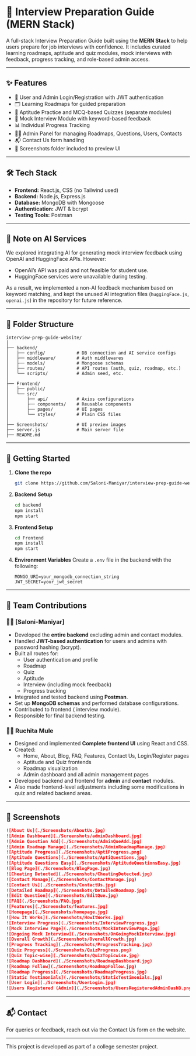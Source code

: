 # 🎯 Interview Preparation Guide (MERN Stack)

A full-stack Interview Preparation Guide built using the **MERN Stack** to help users prepare for job interviews with confidence. It includes curated learning roadmaps, aptitude and quiz modules, mock interviews with feedback, progress tracking, and role-based admin access.

---

## ✨ Features

- 🔐 User and Admin Login/Registration with JWT authentication
- 🗂️ Learning Roadmaps for guided preparation
- 🧠 Aptitude Practice and MCQ-based Quizzes (separate modules)
- 🎤 Mock Interview Module with keyword-based feedback
- 📊 Individual Progress Tracking
- 🧑‍💼 Admin Panel for managing Roadmaps, Questions, Users, Contacts
- 📬 Contact Us form handling
- 📁 Screenshots folder included to preview UI

---

## 🛠️ Tech Stack

- **Frontend:** React.js, CSS (no Tailwind used)
- **Backend:** Node.js, Express.js
- **Database:** MongoDB with Mongoose
- **Authentication:** JWT & bcrypt
- **Testing Tools:** Postman

---

## 🤖 Note on AI Services

We explored integrating AI for generating mock interview feedback using OpenAI and HuggingFace APIs. However:
- OpenAI’s API was paid and not feasible for student use.
- HuggingFace services were unavailable during testing.

As a result, we implemented a non-AI feedback mechanism based on keyword matching, and kept the unused AI integration files (`huggingFace.js`, `openai.js`) in the repository for future reference.

---

## 🧾 Folder Structure

```
interview-prep-guide-website/
│
├── backend/
│   ├── config/            # DB connection and AI service configs
│   ├── middleware/        # Auth middlewares
│   ├── models/            # Mongoose schemas
│   ├── routes/            # API routes (auth, quiz, roadmap, etc.)
│   └── scripts/           # Admin seed, etc.
│
├── Frontend/
│   ├── public/
│   └── src/
│       ├── api/           # Axios configurations
│       ├── components/    # Reusable components
│       ├── pages/         # UI pages
│       └── styles/        # Plain CSS files
│
├── Screenshots/           # UI preview images
├── server.js              # Main server file
├── README.md
```

---

## 🚀 Getting Started

1. **Clone the repo**
   ```bash
   git clone https://github.com/Saloni-Maniyar/interview-prep-guide-website.git
   ```

2. **Backend Setup**
   ```bash
   cd backend
   npm install
   npm start
   ```

3. **Frontend Setup**
   ```bash
   cd Frontend
   npm install
   npm start
   ```

4. **Environment Variables**
   Create a `.env` file in the backend with the following:
   ```
   MONGO_URI=your_mongodb_connection_string
   JWT_SECRET=your_jwt_secret
   ```

---

## 👥 Team Contributions

### 🧑‍💻 [Saloni-Maniyar]

- Developed the **entire backend** excluding admin and contact modules.
- Handled **JWT-based authentication** for users and admins with password hashing (bcrypt).
- Built all routes for:
  - User authentication and profile
  - Roadmap
  - Quiz
  - Aptitude
  - Interview (including mock feedback)
  - Progress tracking
- Integrated and tested backend using **Postman**.
- Set up **MongoDB schemas** and performed database configurations.
- Contributed to frontend ( interview module).
- Responsible for final backend  testing.

### 🧑‍🎨 Ruchita Mule

- Designed and implemented **Complete frontend UI** using React and CSS.
- Created:
  - Home, About, Blog, FAQ, Features, Contact Us, Login/Register pages
  - Aptitude and Quiz frontends
  - Roadmap visualization
  - Admin dashboard and all admin management pages
- Developed backend and frontend for **admin** and **contact** modules.
- Also made frontend-level adjustments including some modifications in quiz and related backend areas.


---

## 📸 Screenshots


```markdown
![About Us](./Screenshots/AboutUs.jpg)
![Admin Dashboard](./Screenshots/adminDashboard.jpg)
![Admin Question Add](./Screenshots/AdminQueAdd.jpg)
![Admin Roadmap Manage](./Screenshots/AdminRoadmapManage.jpg)
![Aptitude Progress](./Screenshots/AptiProgress.png)
![Aptitude Questions](./Screenshots/AptiQuestions.jpg)
![Aptitude Questions Easy](./Screenshots/AptitudeQuestionsEasy.jpg)
![Blog Page](./Screenshots/BlogPage.jpg)
![Cheating Detected](./Screenshots/CheatingDetected.jpg)
![Contact Manage](./Screenshots/ContactManage.jpg)
![Contact Us](./Screenshots/ContactUs.jpg)
![Detailed Roadmap](./Screenshots/DetailedRoadmap.jpg)
![Edit Question](./Screenshots/EditQue.jpg)
![FAQ](./Screenshots/FAQ.jpg)
![Features](./Screenshots/features.jpg)
![Homepage](./Screenshots/homepage.jpg)
![How It Works](./Screenshots/HowItWorks.jpg)
![Interview Progress](./Screenshots/InterviewProgress.jpg)
![Mock Interview Page](./Screenshots/MockInterviewPage.jpg)
![Ongoing Mock Interview](./Screenshots/OnGoingMockInterview.jpg)
![Overall Growth](./Screenshots/OverallGrowth.jpg)
![Progress Tracking](./Screenshots/ProgressTracking.jpg)
![Quiz Progress](./Screenshots/QuizProgress.png)
![Quiz Topic-wise](./Screenshots/QuizTopicwise.jpg)
![Roadmap Dashboard](./Screenshots/RoadmapDashboard.jpg)
![Roadmap Follow](./Screenshots/RoadmapFollow.jpg)
![Roadmap Progress](./Screenshots/RoadmapProgress.jpg)
![Static Testimonials](./Screenshots/StaticTestimonials.jpg)
![User Login](./Screenshots/UserLogin.jpg)
![Users Registered (Admin)](./Screenshots/UsersRegisteredAdminDashB.png)
```

---

## 📬 Contact

For queries or feedback, reach out via the Contact Us form on the website.

---



This project is developed as part of a college semester project. 
